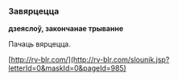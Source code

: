 ### Завярцецца
**дзеяслоў, закончанае трыванне**

Пачаць вярцецца.

<a rel="author">[http://rv-blr.com/](http://rv-blr.com/slounik.jsp?letterId=0&maskId=0&pageId=985)</a>
